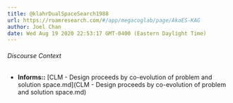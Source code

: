 ```yaml
---
title: @klahrDualSpaceSearch1988
url: https://roamresearch.com/#/app/megacoglab/page/AkaES-KAG
author: Joel Chan
date: Wed Aug 19 2020 22:53:17 GMT-0400 (Eastern Daylight Time)
---
```




###### Discourse Context

- **Informs::** [CLM - Design proceeds by co-evolution of problem and solution space.md](CLM - Design proceeds by co-evolution of problem and solution space.md)
